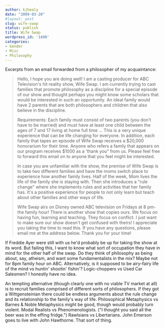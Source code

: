 ```yaml
---
author: kjhealy
date: "2009-03-20"
#layout: post
slug: wife-swap
status: publish
title: Wife Swap
wordpress_id: '1490'
categories:
- Gender
- Misc
- Philosophy
---
```


Excerpts from an email forwarded from a philosopher of my acquaintance:

> Hello,
>  I hope you are doing well! I am a casting producer for ABC Television's hit reality show, Wife Swap. I am currently trying to cast families that promote philosophy as a discipline for a special episode of our show and thought perhaps you might know some scholars that would be interested in such an opportunity. An ideal family would have 2 parents that are both philosophers and children that also believe in the discipline.
>
> Requirements: Each family must consist of two parents (you don't have to be married) and must have at least one child between the ages of 7 and 17 living at home full time … This is a very unique experience that can be life changing for everyone. In addition, each family that tapes an episode of Wife Swap receives a $20,000 honorarium for their time. Anyone who refers a family that appears on our program receives $1000 as a 'thank you" from us. Please feel free to forward this email on to anyone that you feel might be interested.
>
> In case you are unfamiliar with the show, the premise of Wife Swap is to take two different families and have the moms switch place to experience how another family lives. Half of the week, Mom lives the life of the family she is staying with. Then she introduces a "rule change" where she implements rules and activities that her family has. It's a positive experience for people to not only learn but teach about other families and other ways of life.
>
> Wife Swap airs on Disney owned ABC television on Fridays at 8 pm- the family hour! There is another show that copies ours. We focus on having fun, learning and teaching. They focus on conflict. I just want to make sure our show doesn't get confused with theirs! I appreciate you taking the time to read this. If you have any questions, please email me at the address below. Thank you for your time!

If Freddie Ayer were still with us he'd probably be up for taking the show at its word. But failing this, I want to know what sort of occupation they have in mind for the other half of the swap. Do they think of philosophy as being about, say, atheism, and want some fundamentalists in the mix? Maybe not for 8pm family hour on ABC. Alternatively, is it supposed to be airy-fairy life of the mind vs huntin' shootin' fishin'? Logic-choppers vs Used Car Salesmen? I honestly have no idea.

An tempting alternative (though clearly one with no viable TV market at all) is to recruit families comprised of different sorts of philosophers. If they got a Wittgensteinian there could be endless arguments about the rule change and its relationship to the family's way of life. Philosophical Metaphysics vs Barnes & Noble Metaphysics might be good, though would probably turn violent. Modal Realists vs Phenomenologists. ("I thought you said all the beer was in the effing fridge.") Rawlsians vs Libertarians. John Emerson goes to live with John Hawthorne. That sort of thing.
